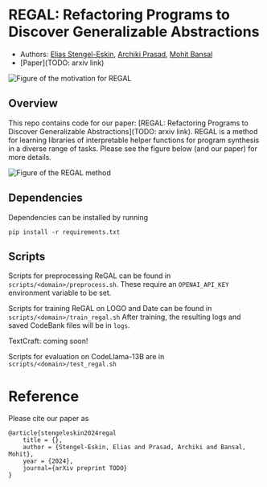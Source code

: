 # REGAL: Refactoring Programs to Discover Generalizable Abstractions 
- Authors: [Elias Stengel-Eskin](https://esteng.github.io), [Archiki Prasad](https://archiki.github.io), [Mohit Bansal](https://www.cs.unc.edu/~mbansal/)
- [Paper](TODO: arxiv link)

![Figure of the motivation for REGAL](assets/fig1_single.png)

## Overview
This repo contains code for our paper: [REGAL: Refactoring Programs to Discover Generalizable Abstractions](TODO: arxiv link). 
REGAL is a method for learning libraries of interpretable helper functions for program synthesis in a diverse range of tasks. 
Please see the figure below (and our paper) for more details. 

![Figure of the REGAL method](assets/fig2_method.png)

## Dependencies 
Dependencies can be installed by running 

```
pip install -r requirements.txt 
```



## Scripts 
Scripts for preprocessing ReGAL can be found in `scripts/<domain>/preprocess.sh`.
These require an `OPENAI_API_KEY` environment variable to be set. 

Scripts for training ReGAL on LOGO and Date can be found in 
`scripts/<domain>/train_regal.sh` 
After training, the resulting logs and saved CodeBank files will be in `logs`.

TextCraft: coming soon!

Scripts for evaluation on CodeLlama-13B are in `scripts/<domain>/test_regal.sh`

# Reference
Please cite our paper as 
```
@article{stengeleskin2024regal
    title = {},
    author = {Stengel-Eskin, Elias and Prasad, Archiki and Bansal, Mohit}, 
    year = {2024},
    journal={arXiv preprint TODO}
}
```
